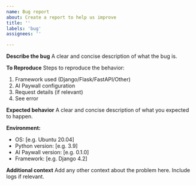 ```yaml
---
name: Bug report
about: Create a report to help us improve
title: ''
labels: 'bug'
assignees: ''

---
```


**Describe the bug**
A clear and concise description of what the bug is.

**To Reproduce**
Steps to reproduce the behavior:
1. Framework used (Django/Flask/FastAPI/Other)
2. AI Paywall configuration
3. Request details (if relevant)
4. See error

**Expected behavior**
A clear and concise description of what you expected to happen.

**Environment:**
 - OS: [e.g. Ubuntu 20.04]
 - Python version: [e.g. 3.9]
 - AI Paywall version: [e.g. 0.1.0]
 - Framework: [e.g. Django 4.2]

**Additional context**
Add any other context about the problem here. Include logs if relevant.